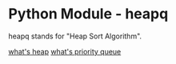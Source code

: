 # Python Module - heapq

heapq stands for "Heap Sort Algorithm".

[what's heap](https://en.wikipedia.org/wiki/Heap_(data_structure))
[what's priority queue](https://en.wikipedia.org/wiki/Priority_queue)



